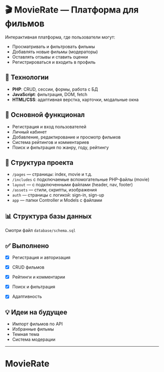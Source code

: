 # 🎬 MovieRate — Платформа для фильмов

Интерактивная платформа, где пользователи могут:
- Просматривать и фильтровать фильмы
- Добавлять новые фильмы (модераторы)
- Оставлять отзывы и ставить оценки
- Регистрироваться и входить в профиль



## 🚀 Технологии
- **PHP**: CRUD, сессии, формы, работа с БД
- **JavaScript**: фильтрация, DOM, fetch
- **HTML/CSS**: адаптивная верстка, карточки, модальные окна



## 📄 Основной функционал
- Регистрация и вход пользователей
- Личный кабинет
- Добавление, редактирование и просмотр фильмов
- Система рейтингов и комментариев
- Поиск и фильтрация по жанру, году, рейтингу



## 📁 Структура проекта
- `/pages` — страницы: index,  movie и т.д.
- `/includes` c подключаемые вспомогательные PHP-файлы (movie)
- `layout` — с подключенными файлами (header, nav, footer)
- `/assets` — стили, скрипты, изображения
- `auth` — страницы с логикой: sign-in, sign-up
- `app` — папки Controller и Models с файлами



## 📊 Структура базы данных
 Смотри файл `database/schema.sql`

## ✅ Выполнено
- [x] Регистрация и авторизация
- [x] CRUD фильмов
- [x] Рейтинги и комментарии
- [x] Поиск и фильтрация
- [x] Адаптивность



## 💡 Идеи на будущее
- Импорт фильмов по API
- Избранные фильмы
- Темная тема
- Система модерации

---
#  MovieRate

